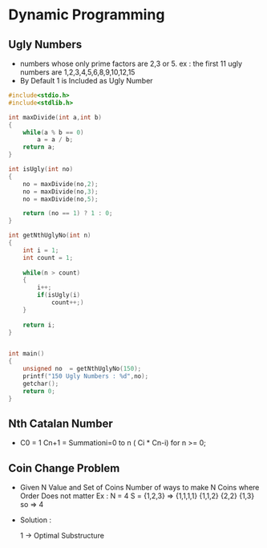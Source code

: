 # Dynamic Programming

## Ugly Numbers

- numbers whose only prime factors are 2,3 or 5.
	ex : the first 11 ugly numbers are 1,2,3,4,5,6,8,9,10,12,15
- By Default 1 is Included as Ugly Number

```cpp
#include<stdio.h>
#include<stdlib.h>

int maxDivide(int a,int b)
{
	while(a % b == 0)
		a = a / b;
	return a;
}

int isUgly(int no)
{
	no = maxDivide(no,2);
	no = maxDivide(no,3);
	no = maxDivide(no,5);

	return (no == 1) ? 1 : 0;
}

int getNthUglyNo(int n)
{
	int i = 1;
	int count = 1;
	
	while(n > count)
	{
		i++;
		if(isUgly(i)
			count++;)
	}
	
	return i;
}


int main()
{
	unsigned no  = getNthUglyNo(150);
	printf("150 Ugly Numbers : %d",no);
	getchar();
	return 0;
}
```

## Nth Catalan Number

- C0 = 1 Cn+1 = Summationi=0 to n ( Ci * Cn-i) for n >= 0;


## Coin Change Problem

- Given N Value and Set of Coins Number of ways to make N Coins where Order Does not matter
	Ex : N = 4 S = {1,2,3} => {1,1,1,1} {1,1,2} {2,2} {1,3} so => 4  

- Solution :

	1 -> Optimal Substructure
					
